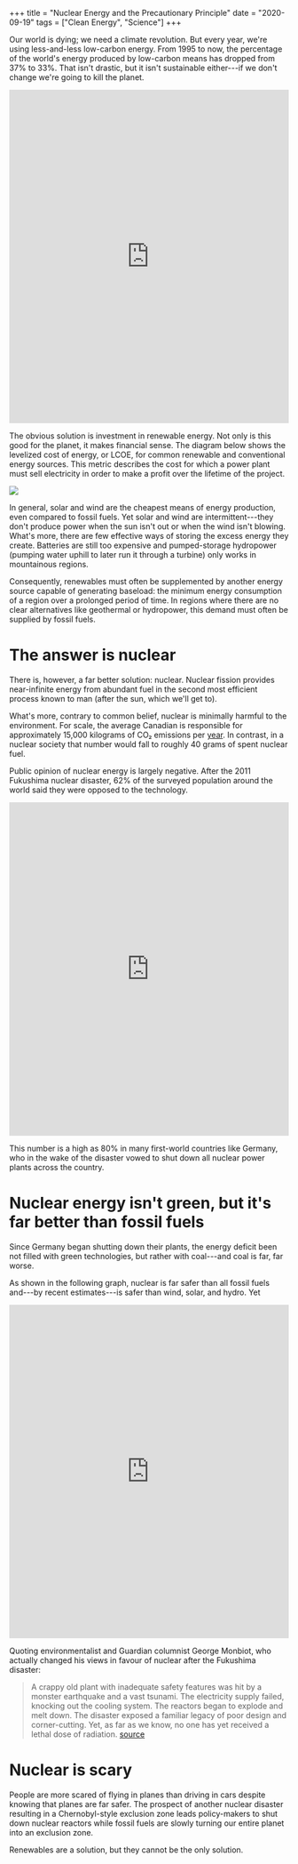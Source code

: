 +++
title = "Nuclear Energy and the Precautionary Principle"
date = "2020-09-19"
tags = ["Clean Energy", "Science"]
+++

Our world is dying; we need a climate revolution. But every year, we're using less-and-less low-carbon energy. From 1995 to now, the percentage of the world's energy produced by low-carbon means has dropped from 37% to 33%. That isn't drastic, but it isn't sustainable either---if we don't change we're going to kill the planet.

<!--more-->

<iframe src="https://ourworldindata.org/grapher/global-electricity-production-by-source?time=earliest..latest" loading="lazy" style="width: 100%; height: 600px; border: 0px none;"></iframe>

The obvious solution is investment in renewable energy. Not only is this good for the planet, it makes financial sense. The diagram below shows the levelized cost of energy, or LCOE, for common renewable and conventional energy sources. This metric describes the cost for which a power plant must sell electricity in order to make a profit over the lifetime of the project.

![](/writing/img/nuclear-cost.png)

In general, solar and wind are the cheapest means of energy production, even compared to fossil fuels. Yet solar and wind are intermittent---they don't produce power when the sun isn't out or when the wind isn't blowing. What's more, there are few effective ways of storing the excess energy they create. Batteries are still too expensive and pumped-storage hydropower (pumping water uphill to later run it through a turbine) only works in mountainous regions.

Consequently, renewables must often be supplemented by another energy source capable of generating baseload: the minimum energy consumption of a region over a prolonged period of time. In regions where there are no clear alternatives like geothermal or hydropower, this demand must often be supplied by fossil fuels.

# The answer is nuclear

There is, however, a far better solution: nuclear. Nuclear fission provides near-infinite energy from abundant fuel in the second most efficient process known to man (after the sun, which we'll get to).

What's more, contrary to common belief, nuclear is minimally harmful to the environment. For scale, the average Canadian is responsible for approximately 15,000 kilograms of CO₂ emissions per [year](https://data.worldbank.org/indicator/EN.ATM.CO2E.PC?locations=US). In contrast, in a nuclear society that number would fall to roughly 40 grams of spent nuclear fuel.

Public opinion of nuclear energy is largely negative. After the 2011 Fukushima nuclear disaster, 62% of the surveyed population around the world said they were opposed to the technology.

<iframe src="https://ourworldindata.org/grapher/public-opposition-to-nuclear-energy-production" loading="lazy" style="width: 100%; height: 600px; border: 0px none;"></iframe>

This number is a high as 80% in many first-world countries like Germany, who in the wake of the disaster vowed to shut down all nuclear power plants across the country.

# Nuclear energy isn't green, but it's far better than fossil fuels

Since Germany began shutting down their plants, the energy deficit been not filled with green technologies, but rather with coal---and coal is far, far worse.

As shown in the following graph, nuclear is far safer than all fossil fuels and---by recent estimates---is safer than wind, solar, and hydro. Yet 
<iframe src="https://ourworldindata.org/grapher/death-energy-all-sources?year=latest" loading="lazy" style="width: 100%; height: 600px; border: 0px none;"></iframe>

Quoting environmentalist and Guardian columnist George Monbiot, who actually changed his views in favour of nuclear after the Fukushima disaster:

> A crappy old plant with inadequate safety features was hit by a monster earthquake and a vast tsunami. The electricity supply failed, knocking out the cooling system. The reactors began to explode and melt down. The disaster exposed a familiar legacy of poor design and corner-cutting. Yet, as far as we know, no one has yet received a lethal dose of radiation. [source](https://www.theguardian.com/commentisfree/2011/mar/21/pro-nuclear-japan-fukushima)


# Nuclear is scary

People are more scared of flying in planes than driving in cars despite knowing that planes are far safer. The prospect of another nuclear disaster resulting in a Chernobyl-style exclusion zone leads policy-makers to shut down nuclear reactors while fossil fuels are slowly turning our entire planet into an exclusion zone.

Renewables are a solution, but they cannot be the only solution.
